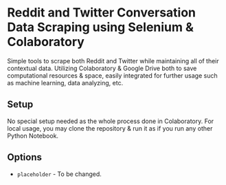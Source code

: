 # Reddit and Twitter Conversation Data Scraping using Selenium & Colaboratory

Simple tools to scrape both Reddit and Twitter while maintaining all of their contextual data. Utilizing Colaboratory & Google Drive both to save computational resources & space, easily integrated for further usage such as machine learning, data analyzing, etc.

## Setup

No special setup needed as the whole process done in Colaboratory. For local usage, you may clone the repository & run it as if you run any other Python Notebook.

## Options

- `placeholder` - To be changed.
